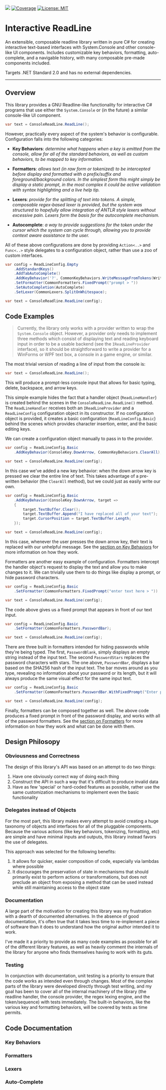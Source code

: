 ![](https://github.com/mattj23/InteractiveReadLine/workflows/CI%20netcore/badge.svg)
[![Coverage](https://codecov.io/gh/mattj23/InteractiveReadLine/branch/master/graph/badge.svg)](https://codecov.io/gh/mattj23/InteractiveReadLine)
[![License: MIT](https://img.shields.io/badge/License-MIT-yellow.svg)](https://opensource.org/licenses/MIT)

# Interactive ReadLine
An extensible, composable readline library written in pure C# for creating interactive text-based interfaces with System.Console and other console-like UI components.  Includes customizable key behaviors, formatting, auto-complete, and a navigable history, with many composable pre-made components included.

Targets .NET Standard 2.0 and has no external dependencies.

___

## Overview
This library provides a GNU Readline-like functionality for interactive C# programs that use either the `System.Console` or (in the future) a similar console-like UI component. 

```csharp
var text = ConsoleReadLine.ReadLine();
```

However, practically every aspect of the system's behavior is configurable.  Configuration falls into the following categories:
* **Key Behaviors**: *determine what happens when a key is emitted from the console, allow for all of the standard behaviors, as well as custom behaviors, to be mapped to key information.*

* **Formatters**: *allows text (in raw form or tokenized) to be intercepted before display and formatted with a prefix/suffix and foreground/background colors. In the simplest form this might simply be display a static prompt, in the most complex it could be active validation with syntax highlighting and a live help tip.*

* **Lexers**: *provide for the splitting of text into tokens. A simple, composable regex-based lexer is provided, but the system was structured to hopefully allow integration of ANTLR style lexers without excessive pain. Lexers form the basis for the autocomplete mechanism.*

* **Autocomplete**: *a way to provide suggestions for the token under the cursor which the system can cycle through, allowing you to provide context aware assistance to the user.*

All of these above configurations are done by providing `Action<..>` and `Func<..>` style delegates to a configuration object, rather than use a zoo of custom interfaces.

```csharp
var config = ReadLineConfig.Empty
    .AddStandardKeys()
    .AddTabAutoComplete()
    .AddKeyBehavior('?', CommonKeyBehaviors.WriteMessageFromTokens(WriteHelp)) 
    .SetFormatter(CommonFormatters.FixedPrompt("prompt > "))
    .SetAutoCompletion(AutoComplete)
    .SetLexer(CommonLexers.SplitOnWhitespace);

var text = ConsoleReadline.ReadLine(config);
```

## Code Examples
> Currently, the library only works with a provider written to wrap the `System.Console` object. However, a provider only needs to implement three methods which consist of displaying text and reading keyboard input in order to be a usable backend (see the `IReadLineProvider` interface), so it should be straightforward to write a provider for a WinForms or WPF text box, a console in a game engine, or similar.

The most trivial version of reading a line of input from the console is:

```csharp
var text = ConsoleReadLine.ReadLine();
```
This will produce a prompt-less console input that allows for basic typing, delete, backspace, and arrow keys.

This simple example hides the fact that a handler object (`ReadLineHandler`) is created behind the scenes in the `ConsoleReadLine.ReadLine()` method.  The `ReadLineHandler` receives both an `IReadLineProvider` and a `ReadLineConfig` configuration object in its constructor. If no configuration object is provided, it creates a basic configuration (`ReadLineConfig.Basic`) behind the scenes which provides character insertion, enter, and the basic editing keys.

We can create a configuration object manually to pass in to the provider.

```csharp
var config = ReadLineConfig.Basic
    .AddKeyBehavior(ConsoleKey.DownArrow, CommonKeyBehaviors.ClearAll);

var text = ConsoleReadLine.ReadLine(config);
```
In this case we've added a new key behavior: when the down arrow key is pressed we clear the entire line of text.  This takes advantage of a pre-written behavior (the `ClearAll` method), but we could just as easily write our own.

```csharp
var config = ReadLineConfig.Basic
    .AddKeyBehavior(ConsoleKey.DownArrow, target =>
    {
        target.TextBuffer.Clear();
        target.TextBuffer.Append("I have replaced all of your text");
        target.CursorPosition = target.TextBuffer.Length;
    });

var text = ConsoleReadLine.ReadLine(config);
```
In this case, whenever the user presses the down arrow key, their text is replaced with our unhelpful message. See the [section on Key Behaviors](#key-behaviors) for more information on how they work.

Formatters are another easy example of configuration.  Formatters intercept the handler object's request to display the text and allow you to make changes to it. We can trivially use them to do things like display a prompt, or hide password characters.

```csharp
var config = ReadLineConfig.Basic
    .SetFormatter(CommonFormatters.FixedPrompt("enter text here > "))

var text = ConsoleReadLine.ReadLine(config);
```
The code above gives us a fixed prompt that appears in front of our text input.

```csharp
var config = ReadLineConfig.Basic
    .SetFormatter(CommonFormatters.PasswordBar);

var text = ConsoleReadLine.ReadLine(config);
```
There are three built in formatters intended for hiding passwords while they're being typed.  The first, `PasswordBlank`, simply displays an empty string instead of the input text.  The second `PasswordStars` replaces the password characters with stars.  The one above, `PasswordBar`, displays a bar based on the SHA256 hash of the input text.  The bar moves around as you type, revealing no information about your password or its length, but it will always produce the same visual effect for the same input text.

```csharp
var config = ReadLineConfig.Basic
    .SetFormatter(CommonFormatters.PasswordBar.WithFixedPrompt("Enter password: "));

var text = ConsoleReadLine.ReadLine(config);
```
Finally, formatters can be composed together as well. The above code produces a fixed prompt in front of the password display, and works with all of the password formatters.  See the [section on Formatters](#formatters) for more information on how they work and what can be done with them.


## Design Philosopy

### Obviousness and Correctness
The design of this library's API was based on an attempt to do two things:
1. Have one obviously correct way of doing each thing
2. Construct the API in such a way that it's difficult to produce invalid data
3. Have as few 'special' or hard-coded features as possible, rather use the same customization mechanisms to implement even the basic functionality

### Delegates instead of Objects
For the most part, this library makes every attempt to avoid creating a huge taxonomy of objects and interfaces for all of the pluggable components.  Because the various actions (like key behaviors, tokenizing, formatting, etc) are simple and have minimal inputs and outputs, this library instead favors the use of delegates. 

This approach was selected for the following benefits:
1. It allows for quicker, easier composition of code, especially via lambdas where possible
1. It discourages the preservation of state in mechanisms that should primarily exist to perform actions or transformations, but does not preclude an object from exposing a method that can be used instead while still maintaining access to the object state

### Documentation
A large part of the motivation for creating this library was my frustration with a dearth of documented alternatives.  In the absence of good documentation, it's often true that it takes less time to re-implement a piece of software than it does to understand how the original author intended it to work.

I've made it a priority to provide as many code examples as possible for all of the different library features, as well as heavily comment the internals of the library for anyone who finds themselves having to work with its guts.

### Testing
In conjunction with documentation, unit testing is a priority to ensure that the code works as intended even through changes.  Most of the complex parts of the library were developed directly through test writing, and my goal has been to cover all of the internal machinery of the library (the readline handler, the console provider, the regex lexing engine, and the token/sequence) with tests immediately.  The built-in behaviors, like the various key and formatting behaviors, will be covered by tests as time permits.

## Code Documentation

### Key Behaviors

### Formatters

### Lexers 

### Auto-Complete